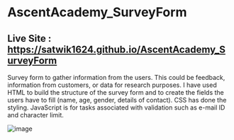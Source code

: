 # AscentAcademy_SurveyForm
## Live Site : https://satwik1624.github.io/AscentAcademy_SurveyForm

Survey form to gather information from the users. This could be feedback, information from customers, or data for research purposes. I have used HTML to build the structure of the survey form and to create the fields the users have to fill (name, age, gender, details of contact). CSS has done the styling. JavaScript is for tasks associated with validation such as e-mail ID and character limit.


![image](https://user-images.githubusercontent.com/125944906/225333707-cdd8061d-4f43-4037-b16c-a1584af9175c.png)
